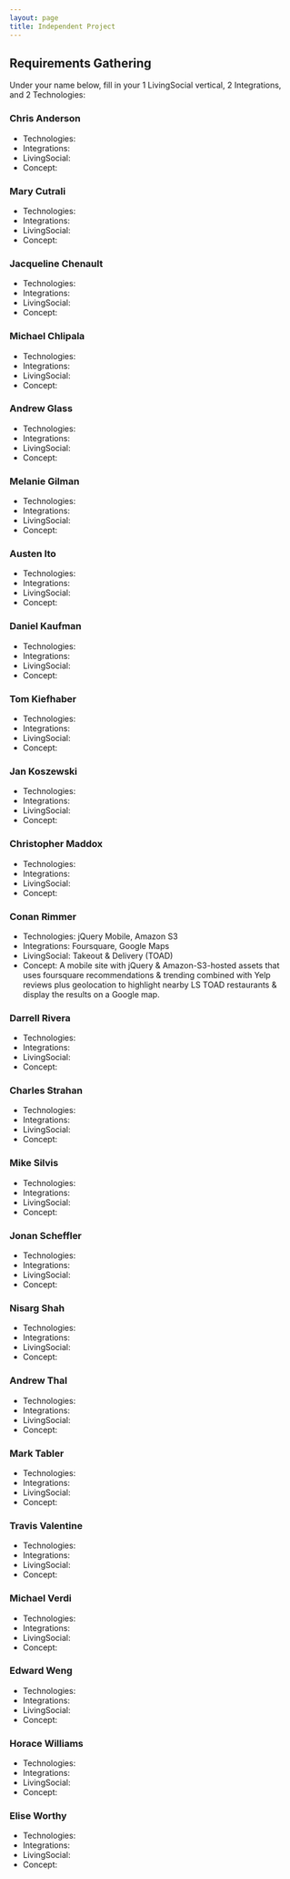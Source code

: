 ```yaml
---
layout: page
title: Independent Project
---
```


## Requirements Gathering

Under your name below, fill in your 1 LivingSocial vertical, 2 Integrations, and 2 Technologies:

### Chris Anderson

* Technologies:
* Integrations:
* LivingSocial:
* Concept:

### Mary Cutrali

* Technologies:
* Integrations:
* LivingSocial:
* Concept:

### Jacqueline Chenault

* Technologies:
* Integrations:
* LivingSocial:
* Concept:

### Michael Chlipala

* Technologies:
* Integrations:
* LivingSocial:
* Concept:

### Andrew Glass

* Technologies:
* Integrations:
* LivingSocial:
* Concept:

### Melanie Gilman

* Technologies:
* Integrations:
* LivingSocial:
* Concept:

### Austen Ito

* Technologies:
* Integrations:
* LivingSocial:
* Concept:

### Daniel Kaufman

* Technologies:
* Integrations:
* LivingSocial:
* Concept:

### Tom Kiefhaber

* Technologies:
* Integrations:
* LivingSocial:
* Concept:

### Jan Koszewski

* Technologies:
* Integrations:
* LivingSocial:
* Concept:

### Christopher Maddox

* Technologies:
* Integrations:
* LivingSocial:
* Concept:

### Conan Rimmer

* Technologies: jQuery Mobile, Amazon S3
* Integrations: Foursquare, Google Maps
* LivingSocial: Takeout & Delivery (TOAD)
* Concept:  A mobile site with jQuery & Amazon-S3-hosted assets that uses foursquare recommendations & trending combined with Yelp reviews plus geolocation to highlight nearby LS TOAD restaurants & display the results on a Google map.

### Darrell Rivera

* Technologies:
* Integrations:
* LivingSocial:
* Concept:

### Charles Strahan

* Technologies:
* Integrations:
* LivingSocial:
* Concept:

### Mike Silvis

* Technologies:
* Integrations:
* LivingSocial:
* Concept:

### Jonan Scheffler

* Technologies:
* Integrations:
* LivingSocial:
* Concept:

### Nisarg Shah

* Technologies:
* Integrations:
* LivingSocial:
* Concept:

### Andrew Thal

* Technologies:
* Integrations:
* LivingSocial:
* Concept:

### Mark Tabler

* Technologies:
* Integrations:
* LivingSocial:
* Concept:

### Travis Valentine

* Technologies:
* Integrations:
* LivingSocial:
* Concept:

### Michael Verdi

* Technologies:
* Integrations:
* LivingSocial:
* Concept:

### Edward Weng

* Technologies:
* Integrations:
* LivingSocial:
* Concept:

### Horace Williams

* Technologies:
* Integrations:
* LivingSocial:
* Concept:

### Elise Worthy

* Technologies:
* Integrations:
* LivingSocial:
* Concept:
